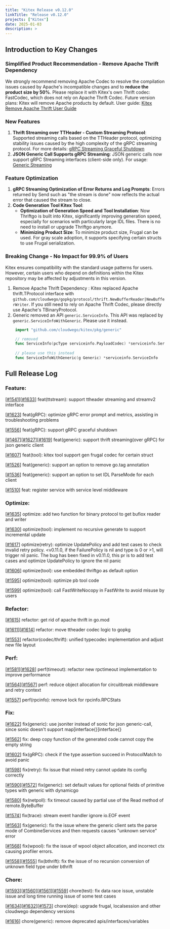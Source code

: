 ```yaml
---
title: "Kitex Release v0.12.0"
linkTitle: "Release v0.12.0"
projects: ["Kitex"]
date: 2025-01-03
description: >
---
```


## **Introduction to Key Changes**

### Simplified Product Recommendation - Remove Apache Thrift Dependency
We strongly recommend removing Apache Codec to resolve the compilation issues caused by Apache's incompatible changes and to **reduce the product size by 50%**. 
Please replace it with Kitex's own Thrift codec: FastCodec, which does not rely on Apache Thrift Codec.
Future version plans: Kitex will remove Apache products by default. User guide: [Kitex Remove Apache Thrift User Guide](/docs/kitex/best-practice/remove_apache_codec)

### New Features
1. **Thrift Streaming over TTHeader - Custom Streaming Protocol**: Supported streaming calls based on the TTHeader protocol, optimizing stability issues caused by the high complexity of the gRPC streaming protocol. For more details: [gRPC Streaming Graceful Shutdown](/docs/kitex/tutorials/basic-feature/protocol/streaming/grpc/graceful_shutdown/)
2. **JSON Generic Call Supports gRPC Streaming**: JSON generic calls now support gRPC Streaming interfaces (client-side only). For usage: [Generic Streaming](/docs/kitex/tutorials/advanced-feature/generic-call/generic_streaming)

### Feature Optimization
1. **gRPC Streaming Optimization of Error Returns and Log Prompts**: Errors returned by Send such as "the stream is done" now reflects the actual error that caused the stream to close.
2. **Code Generation Tool Kitex Tool**: 
    - **Optimization of Generation Speed and Tool Installation**: Now Thriftgo is built into Kitex, significantly improving generation speed, especially for scenarios with particularly large IDL files. There is no need to install or upgrade Thriftgo anymore.
    - **Minimizing Product Size**: To minimize product size, Frugal can be used. For gray scale adoption, it supports specifying certain structs to use Frugal serialization.

### Breaking Change - No Impact for 99.9% of Users
Kitex ensures compatibility with the standard usage patterns for users. However, certain users who depend on definitions within the Kitex repository may be affected by adjustments in this version.
1. Remove Apache Thrift Dependency : Kitex replaced Apache thrift.TProtocol interface with `github.com/cloudwego/gopkg/protocol/thrift.NewBufferReader|NewBufferWriter`. If you still need to rely on Apache Thrift Codec, please directly use Apache's TBinaryProtocol.
2. Generic removed an API `generic.ServiceInfo`. This API was replaced by `generic.ServiceInfoWithGeneric`. Please use it instead.
   ```go
    import "github.com/cloudwego/kitex/pkg/generic"

    // removed
    func ServiceInfo(pcType serviceinfo.PayloadCodec) *serviceinfo.ServiceInfo
    
    // please use this instead
    func ServiceInfoWithGeneric(g Generic) *serviceinfo.ServiceInfo
   ```

## **Full Release Log**

### Feature:
[[#1541](https://github.com/cloudwego/kitex/pull/1541)][[#1633](https://github.com/cloudwego/kitex/pull/1633)] feat(ttstream): support ttheader streaming and streamv2 interface

[[#1623](https://github.com/cloudwego/kitex/pull/1623)] feat(gRPC): optimize gRPC error prompt and metrics, assisting in troubleshooting problems

[[#1556](https://github.com/cloudwego/kitex/pull/1556)] feat(gRPC): support gRPC graceful shutdown

[[#1467](https://github.com/cloudwego/kitex/pull/1467)][[#1627](https://github.com/cloudwego/kitex/pull/1627)][[#1619](https://github.com/cloudwego/kitex/pull/1619)] feat(generic): support thrift streaming(over gRPC) for json generic client

[[#1607](https://github.com/cloudwego/kitex/pull/1607)] feat(tool): kitex tool support gen frugal codec for certain struct

[[#1526](https://github.com/cloudwego/kitex/pull/1526)] feat(generic): support an option to remove go.tag annotation

[[#1536](https://github.com/cloudwego/kitex/pull/1536)] feat(generic): support an option to set IDL ParseMode for each client

[[#1510](https://github.com/cloudwego/kitex/pull/1510)] feat: register service with service level middleware

### Optimize:
[[#1635](https://github.com/cloudwego/kitex/pull/1635)] optimize: add two function for binary protocol to get bufiox reader and writer

[[#1630](https://github.com/cloudwego/kitex/pull/1630)] optimize(tool): implement no recursive generate to support incremental update

[[#1617](https://github.com/cloudwego/kitex/pull/1617)] optimize(retry): optimize UpdatePolicy and add test cases to check invalid retry policy. <v0.11.0, if the FailurePolicy is nil and type is 0 or >1, will trigger nil panic. The bug has been fixed in v0.11.0, this pr is to add test cases and optimize UpdatePolicy to ignore the nil panic

[[#1606](https://github.com/cloudwego/kitex/pull/1606)] optimize(tool): use embedded thriftgo as default option

[[#1595](https://github.com/cloudwego/kitex/pull/1595)] optimize(tool): optimize pb tool code

[[#1599](https://github.com/cloudwego/kitex/pull/1599)] optimize(tool): call FastWriteNocopy in FastWrite to avoid misuse by users

### Refactor:
[[#1615](https://github.com/cloudwego/kitex/pull/1615)] refactor: get rid of apache thrift in go.mod

[[#1611](https://github.com/cloudwego/kitex/pull/1611)][[#1614](https://github.com/cloudwego/kitex/pull/1614)] refactor: move ttheader codec logic to gopkg

[[#1553](https://github.com/cloudwego/kitex/pull/1553)] refactor(codec/thrift): unified typecodec implementation and adjust new file layout

### Perf:
[[#1581](https://github.com/cloudwego/kitex/pull/1581)][[#1628](https://github.com/cloudwego/kitex/pull/1628)] perf(timeout): refactor new rpctimeout implementation to improve performance

[[#1564](https://github.com/cloudwego/kitex/pull/1564)][[#1567](https://github.com/cloudwego/kitex/pull/1567)] perf: reduce object allocation for circuitbreak middleware and retry context

[[#1557](https://github.com/cloudwego/kitex/pull/1557)] perf(rpcinfo): remove lock for rpcinfo.RPCStats

### Fix:
[[#1622](https://github.com/cloudwego/kitex/pull/1622)] fix(generic): use jsoniter instead of sonic for json generic-call, since sonic doesn't support map[interface{}]interface{}

[[#1562](https://github.com/cloudwego/kitex/pull/1562)] fix: deep copy function of the generated code cannot copy the empty string

[[#1602](https://github.com/cloudwego/kitex/pull/1602)] fix(gRPC): check if the type assertion succeed in ProtocolMatch to avoid panic

[[#1598](https://github.com/cloudwego/kitex/pull/1598)] fix(retry): fix issue that mixed retry cannot update its config correctly

[[#1590](https://github.com/cloudwego/kitex/pull/1590)][[#1572](https://github.com/cloudwego/kitex/pull/1572)] fix(generic): set default values for optional fields of primitive types with generic with dynamicgo

[[#1580](https://github.com/cloudwego/kitex/pull/1580)] fix(netpoll): fix timeout caused by partial use of the Read method of remote.ByteBuffer

[[#1574](https://github.com/cloudwego/kitex/pull/1574)] fix(trace): stream event handler ignore io.EOF event

[[#1563](https://github.com/cloudwego/kitex/pull/1563)] fix(generic): fix the issue where the generic client sets the parse mode of CombineServices and then requests causes "unknown service" error

[[#1568](https://github.com/cloudwego/kitex/pull/1568)] fix(wpool): fix the issue of wpool object allocation, and incorrect ctx causing profiler errors.

[[#1558](https://github.com/cloudwego/kitex/pull/1558)][[#1555](https://github.com/cloudwego/kitex/pull/1555)] fix(bthrift): fix the issue of no recursion conversion of unknown field type under bthrift

### Chore:
[[#1593](https://github.com/cloudwego/kitex/pull/1593)][[#1560](https://github.com/cloudwego/kitex/pull/1560)][[#1561](https://github.com/cloudwego/kitex/pull/1561)][[#1559](https://github.com/cloudwego/kitex/pull/1559)] chore(test): fix data race issue, unstable issue and long time running issue of some test cases
   
[[#1634](https://github.com/cloudwego/kitex/pull/1634)][[#1632](https://github.com/cloudwego/kitex/pull/1632)][[#1573](https://github.com/cloudwego/kitex/pull/1573)] chore(dep): upgrade frugal, localsession and other cloudwego dependency versions

[[#1616](https://github.com/cloudwego/kitex/pull/1616)] chore(generic): remove deprecated apis/interfaces/variables
